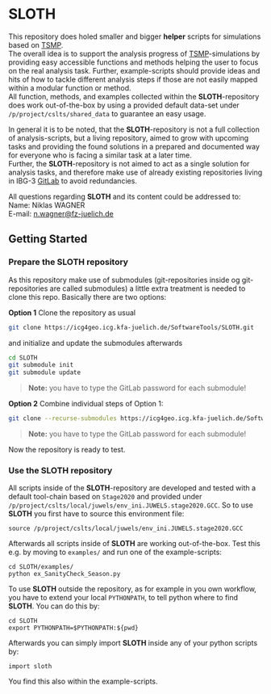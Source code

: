 # SLOTH
This repository does holed smaller and bigger **helper** scripts for simulations based on [TSMP](https://www.terrsysmp.org/).  
The overall idea is to support the analysis progress of [TSMP](https://www.terrsysmp.org/)-simulations by providing  easy accessible functions and methods helping the user to focus on the real analysis task. Further, example-scripts should provide ideas and hits of how to tackle different analysis steps if those are not easily mapped within a modular function or method.  
All function, methods, and examples collected within the **SLOTH**-repository does work out-of-the-box by using a provided default data-set under `/p/project/cslts/shared_data` to guarantee an easy usage.

In general it is to be noted, that the **SLOTH**-repository is not a full collection of analysis-scripts, but a living repository, aimed to grow with upcoming tasks and providing the found solutions in a prepared and documented way for everyone who is facing a similar task at a later time.  
Further, the **SLOTH**-repository is not aimed to act as a single solution for analysis tasks, and therefore make use of already existing repositories living in IBG-3 [GitLab](https://icg4geo.icg.kfa-juelich.de/) to avoid redundancies.  

All questions regarding **SLOTH** and its content could be addressed to:  
Name: Niklas WAGNER  
E-mail: n.wagner@fz-juelich.de

## Getting Started

### Prepare the SLOTH repository
As this repository make use of submodules (git-repositories inside og git-repositories are called submodules) a little extra treatment is needed to clone this repo. Basically there are two options:

**Option 1**
Clone the repository as usual 
``` bash
git clone https://icg4geo.icg.kfa-juelich.de/SoftwareTools/SLOTH.git
```
and initialize and update the submodules afterwards
``` bash
cd SLOTH
git submodule init 
git submodule update
```
>**Note:** you have to type the GitLab password for each submodule!

**Option 2**
Combine individual steps of Option 1:
``` bash
git clone --recurse-submodules https://icg4geo.icg.kfa-juelich.de/SoftwareTools/SLOTH.git
```
> **Note:** you have to type the GitLab password for each submodule!

Now the repository is ready to test.

### Use the SLOTH repository  
All scripts inside of the **SLOTH**-repository are developed and tested with a default tool-chain based on `Stage2020` and provided under `/p/project/cslts/local/juwels/env_ini.JUWELS.stage2020.GCC`. So to use **SLOTH** you first have to source this environment file:  
```
source /p/project/cslts/local/juwels/env_ini.JUWELS.stage2020.GCC
```  
Afterwards all scripts inside of **SLOTH** are working out-of-the-box. Test this e.g. by moving to `examples/` and run one of the example-scripts:  
```
cd SLOTH/examples/  
python ex_SanityCheck_Season.py
``` 
To use **SLOTH** outside the repository, as for example in you own workflow, you have to extend your local `PYTHONPATH`, to tell python where to find **SLOTH**. You can do this by:  
```
cd SLOTH  
export PYTHONPATH=$PYTHONPATH:${pwd}
```
Afterwards you can simply import **SLOTH** inside any of your python scripts by:
```
import sloth
```
You find this also within the example-scripts.

